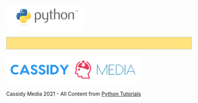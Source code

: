 
![Python Logo](./assets/python-logo.png)


<pre style="background-color: #FFE37F; border: 1px solid #C4C4C4;"><code class="py">
	
</code></pre>

![CassidyMedia Logo](./assets/wallpaper_without_slogan2.png)

Cassidy Media 2021 - All Content from [Python Tutorials](https://docs.python.org/3/tutorial/index.html)